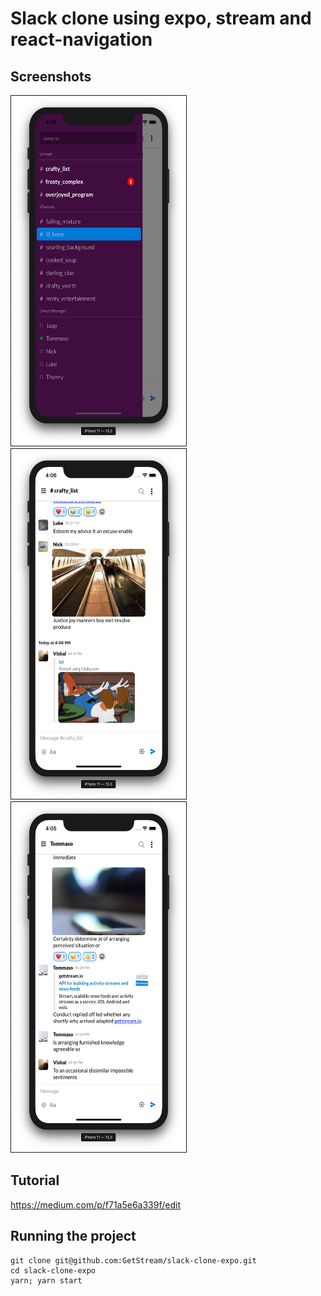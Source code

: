 # Slack clone using expo, stream and react-navigation

## Screenshots

<div style="display: inline">
<img src="./screenshots/1.png" alt="IMAGE ALT TEXT HERE" width="280" height="560" border="1" style="margin-right: 30px" />
<img src="./screenshots/2.png" alt="IMAGE ALT TEXT HERE" width="280" height="560" border="1" style="margin-right: 30px" />
<img src="./screenshots/3.png" alt="IMAGE ALT TEXT HERE" width="280" height="560" border="1" />
</div>

## Tutorial

https://medium.com/p/f71a5e6a339f/edit

## Running the project

```
git clone git@github.com:GetStream/slack-clone-expo.git
cd slack-clone-expo
yarn; yarn start
```
